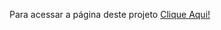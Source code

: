 Para acessar a página deste projeto [Clique Aqui!](https://lalunainsky.com/projeto-lista-de-tarefas/)
